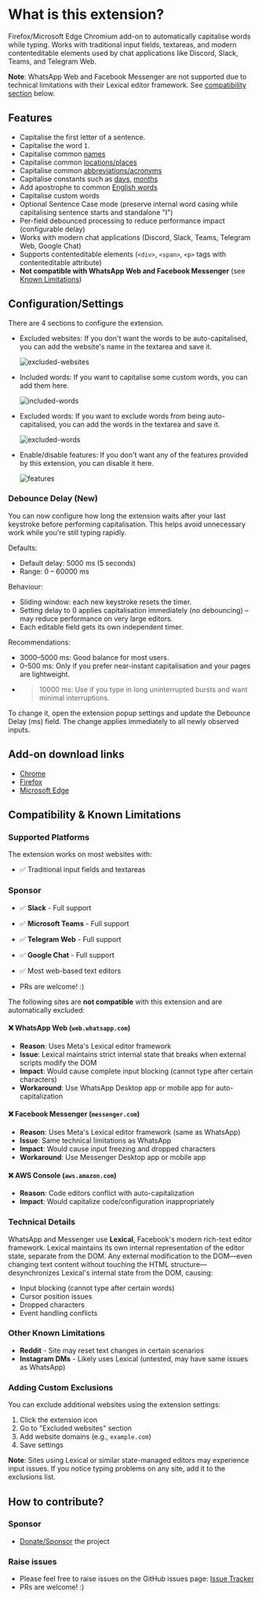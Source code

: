 # What is this extension?

Firefox/Microsoft Edge Chromium add-on to automatically capitalise words while typing. Works with traditional input fields, textareas, and modern contenteditable elements used by chat applications like Discord, Slack, Teams, and Telegram Web.

**Note**: WhatsApp Web and Facebook Messenger are not supported due to technical limitations with their Lexical editor framework. See [compatibility section](#compatibility--known-limitations) below.

## Features

- Capitalise the first letter of a sentence.
- Capitalise the word `I`.
- Capitalise common [names](src/name-constants.js#L1)
- Capitalise common [locations/places](src/location-constants.js#L1)
- Capitalise common [abbreviations/acronyms](src/acronym-constants.js#L1)
- Capitalise constants such as [days](src/constants.js#L6), [months](src/constants.js#L16)
- Add apostrophe to common [English words](src/constants.js#L27)
- Capitalise custom words
- Optional Sentence Case mode (preserve internal word casing while capitalising sentence starts and standalone "I")
- Per-field debounced processing to reduce performance impact (configurable delay)
- Works with modern chat applications (Discord, Slack, Teams, Telegram Web, Google Chat)
- Supports contenteditable elements (`<div>`, `<span>`, `<p>` tags with contenteditable attribute)
- **Not compatible with WhatsApp Web and Facebook Messenger** (see [Known Limitations](#compatibility--known-limitations))

## Configuration/Settings

There are 4 sections to configure the extension.

- Excluded websites: If you don't want the words to be auto-capitalised, you can add the website's name in the textarea and save it.

  ![excluded-websites](imgs/excluded-websites.png)

- Included words: If you want to capitalise some custom words, you can add them here.

  ![included-words](imgs/included-words.png)

- Excluded words: If you want to exclude words from being auto-capitalised, you can add the words in the textarea and save it.

  ![excluded-words](imgs/excluded-words.png)

- Enable/disable features: If you don't want any of the features provided by this extension, you can disable it here.

  ![features](imgs/features.png)

### Debounce Delay (New)

You can now configure how long the extension waits after your last keystroke before performing capitalisation. This helps avoid unnecessary work while you're still typing rapidly.

Defaults:

- Default delay: 5000 ms (5 seconds)
- Range: 0 – 60000 ms

Behaviour:

- Sliding window: each new keystroke resets the timer.
- Setting delay to 0 applies capitalisation immediately (no debouncing) – may reduce performance on very large editors.
- Each editable field gets its own independent timer.

Recommendations:

- 3000–5000 ms: Good balance for most users.
- 0–500 ms: Only if you prefer near-instant capitalisation and your pages are lightweight.
- >10000 ms: Use if you type in long uninterrupted bursts and want minimal interruptions.

To change it, open the extension popup settings and update the Debounce Delay (ms) field. The change applies immediately to all newly observed inputs.

## Add-on download links

- [Chrome](https://chrome.google.com/webstore/detail/auto-capitalise-sentence/ibihgblnfolhldgjbikghldfhkgknlpa?hl=en-GB)
- [Firefox](https://addons.mozilla.org/en-US/firefox/addon/auto-capitalise-sentence/)
- [Microsoft Edge](https://microsoftedge.microsoft.com/addons/detail/auto-capitalise-sentence/ifebcbphlfoifeajpbecncpgjflpbann)

## Compatibility & Known Limitations

### Supported Platforms

The extension works on most websites with:
- ✅ Traditional input fields and textareas

### Sponsor
- ✅ **Slack** - Full support
- ✅ **Microsoft Teams** - Full support
- ✅ **Telegram Web** - Full support
- ✅ **Google Chat** - Full support
- ✅ Most web-based text editors

- PRs are welcome! :)

The following sites are **not compatible** with this extension and are automatically excluded:

#### ❌ WhatsApp Web (`web.whatsapp.com`)
- **Reason**: Uses Meta's Lexical editor framework
- **Issue**: Lexical maintains strict internal state that breaks when external scripts modify the DOM
- **Impact**: Would cause complete input blocking (cannot type after certain characters)
- **Workaround**: Use WhatsApp Desktop app or mobile app for auto-capitalization

#### ❌ Facebook Messenger (`messenger.com`)
- **Reason**: Uses Meta's Lexical editor framework (same as WhatsApp)
- **Issue**: Same technical limitations as WhatsApp
- **Impact**: Would cause input freezing and dropped characters
- **Workaround**: Use Messenger Desktop app or mobile app

#### ❌ AWS Console (`aws.amazon.com`)
- **Reason**: Code editors conflict with auto-capitalization
- **Impact**: Would capitalize code/configuration inappropriately

### Technical Details

WhatsApp and Messenger use **Lexical**, Facebook's modern rich-text editor framework. Lexical maintains its own internal representation of the editor state, separate from the DOM. Any external modification to the DOM—even changing text content without touching the HTML structure—desynchronizes Lexical's internal state from the DOM, causing:

- Input blocking (cannot type after certain words)
- Cursor position issues
- Dropped characters
- Event handling conflicts

### Other Known Limitations

- **Reddit** - Site may reset text changes in certain scenarios
- **Instagram DMs** - Likely uses Lexical (untested, may have same issues as WhatsApp)

### Adding Custom Exclusions

You can exclude additional websites using the extension settings:
1. Click the extension icon
2. Go to "Excluded websites" section
3. Add website domains (e.g., `example.com`)
4. Save settings

**Note**: Sites using Lexical or similar state-managed editors may experience input issues. If you notice typing problems on any site, add it to the exclusions list.


## How to contribute?

### Sponsor

- [Donate/Sponsor](https://github.com/sponsors/hrai) the project

### Raise issues

- Please feel free to raise issues on the GitHub issues page: [Issue Tracker](https://github.com/hrai/auto-capitalise-extension/issues)
- PRs are welcome! :)
